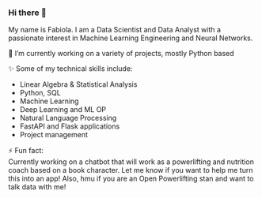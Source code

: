 ### Hi there 👋
My name is Fabiola. I am a Data Scientist and Data Analyst with a passionate interest in Machine Learning Engineering and Neural Networks. 

🔭 I’m currently working on a variety of projects, mostly Python based

✨ Some of my technical skills include:
- Linear Algebra & Statistical Analysis
- Python, SQL
- Machine Learning
- Deep Learning and ML OP
- Natural Language Processing 
- FastAPI and Flask applications
- Project management 

⚡ Fun fact: <br>
Currently working on a chatbot that will work as a powerlifting and nutrition coach based on a book character. Let me know if you want to help me turn this into an app! 
Also, hmu if you are an Open Powerlifting stan and want to talk data with me! 



<!--
**fabiolavelasco/fabiolavelasco** is a ✨ _special_ ✨ repository because its `README.md` (this file) appears on your GitHub profile.

Here are some ideas to get you started:

- 🔭 I’m currently working on ...
- 🌱 I’m currently learning ...
- 👯 I’m looking to collaborate on ...
- 🤔 I’m looking for help with ...
- 💬 Ask me about ...
- 📫 How to reach me: ...
- 😄 Pronouns: ...
- ⚡ Fun fact: ...
-->
